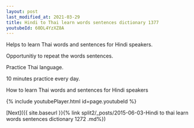 ```yaml
---
layout: post
last_modified_at: 2021-03-29
title: Hindi to Thai learn words sentences dictionary 1377 
youtubeId: 60DL4YzXZ8A
---
```

 
 
Helps to learn Thai words and sentences for Hindi speakers.

Opportunitiy to repeat the words sentences. 

Practice Thai language. 
 
10 minutes practice every day. 
 
How to learn Thai words and sentences for Hindi speakers 
 
{% include youtubePlayer.html id=page.youtubeId %}
 
 
[Next]({{ site.baseurl }}{% link  split2/_posts/2015-06-03-Hindi to thai learn words sentences dictionary 1272 .md%})
 
